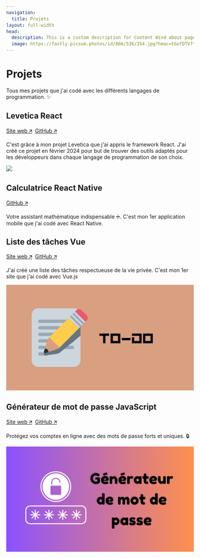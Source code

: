 ```yaml
---
navigation:
  title: Projets
layout: full-width
head:
  description: This is a custom description for Content Wind about page.
  image: https://fastly.picsum.photos/id/866/536/354.jpg?hmac=tGofDTV7tl2rprappPzKFiZ9vDh5MKj39oa2D--gqhA
---
```


# Projets

Tous mes projets que j'ai codé avec les différents langages de programmation. ✨

## Levetica <span className="me-2 rounded bg-blue-100 px-2.5 py-0.5 text-xs font-medium text-blue-800 dark:bg-blue-900 dark:text-blue-300">React</span>
<a href="https://levetica.vercel.app" target="_blank" class="inline-flex font-medium items-center text-blue-600 hover:underline">Site web 🡭</a>&nbsp;
<a href="https://github.com/mpcgt/levetica" target="_blank" class="inline-flex font-medium items-center text-blue-600 hover:underline">GitHub 🡭</a>

C'est grâce à mon projet Levetica que j'ai appris le framework React. J'ai créé ce projet en février 2024 pour but de trouver des outils adaptés pour les développeurs dans chaque langage de programmation de son choix.

<img src="https://github.com/mpcgt/levetica/blob/main/src/assets/levetica-purple.png?raw=true" />

## Calculatrice <span className="me-2 rounded bg-blue-100 px-2.5 py-0.5 text-xs font-medium text-blue-800 dark:bg-blue-900 dark:text-blue-300">React Native</span>
<a href="https://github.com/mpcgt/calculator" target="_blank" class="inline-flex font-medium items-center text-blue-600 hover:underline">GitHub 🡭</a>

Votre assistant mathématique indispensable ➗. C'est mon 1er application mobile que j'ai codé avec React Native.

## Liste des tâches <span className="me-2 rounded bg-green-100 px-2.5 py-0.5 text-xs font-medium text-green-800 dark:bg-green-900 dark:text-green-300">Vue</span>
<a href="https://todo-mpcgt.vercel.app" target="_blank" class="inline-flex font-medium items-center text-blue-600 hover:underline">Site web 🡭</a>&nbsp;
<a href="https://github.com/mpcgt/to-do" target="_blank" class="inline-flex font-medium items-center text-blue-600 hover:underline">GitHub 🡭</a>

J'ai créé une liste des tâches respectueuse de la vie privée. C'est mon 1er site que j'ai codé avec Vue.js

<img src="https://raw.githubusercontent.com/mpcgt/to-do/main/public/to-do.png" />

## Générateur de mot de passe <span className="me-2 rounded bg-yellow-100 px-2.5 py-0.5 text-xs font-medium text-yellow-800 dark:bg-yellow-900 dark:text-yellow-300">JavaScript<span>
<a href="https://mpcgt.github.io/password-generator/" target="_blank" class="inline-flex font-medium items-center text-blue-600 hover:underline">Site web 🡭</a>&nbsp;
<a href="https://github.com/mpcgt/password-generator" target="_blank" class="inline-flex font-medium items-center text-blue-600 hover:underline">GitHub 🡭</a>

Protégez vos comptes en ligne avec des mots de passe forts et uniques. 🔒

<img src="https://raw.githubusercontent.com/mpcgt/password-generator/main/images/readme.png" />